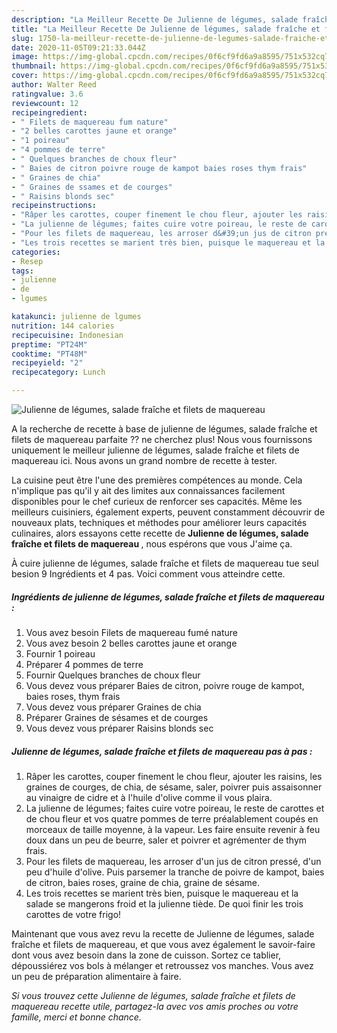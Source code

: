 ```yaml
---
description: "La Meilleur Recette De Julienne de légumes, salade fraîche et filets de maquereau"
title: "La Meilleur Recette De Julienne de légumes, salade fraîche et filets de maquereau"
slug: 1750-la-meilleur-recette-de-julienne-de-legumes-salade-fraiche-et-filets-de-maquereau
date: 2020-11-05T09:21:33.044Z
image: https://img-global.cpcdn.com/recipes/0f6cf9fd6a9a8595/751x532cq70/julienne-de-legumes-salade-fraiche-et-filets-de-maquereau-photo-principale-de-la-recette.jpg
thumbnail: https://img-global.cpcdn.com/recipes/0f6cf9fd6a9a8595/751x532cq70/julienne-de-legumes-salade-fraiche-et-filets-de-maquereau-photo-principale-de-la-recette.jpg
cover: https://img-global.cpcdn.com/recipes/0f6cf9fd6a9a8595/751x532cq70/julienne-de-legumes-salade-fraiche-et-filets-de-maquereau-photo-principale-de-la-recette.jpg
author: Walter Reed
ratingvalue: 3.6
reviewcount: 12
recipeingredient:
- " Filets de maquereau fum nature"
- "2 belles carottes jaune et orange"
- "1 poireau"
- "4 pommes de terre"
- " Quelques branches de choux fleur"
- " Baies de citron poivre rouge de kampot baies roses thym frais"
- " Graines de chia"
- " Graines de ssames et de courges"
- " Raisins blonds sec"
recipeinstructions:
- "Râper les carottes, couper finement le chou fleur, ajouter les raisins, les graines de courges, de chia, de sésame, saler, poivrer puis assaisonner au vinaigre de cidre et à l&#39;huile d&#39;olive comme il vous plaira."
- "La julienne de légumes; faites cuire votre poireau, le reste de carottes et de chou fleur et vos quatre pommes de terre préalablement coupés en morceaux de taille moyenne, à la vapeur. Les faire ensuite revenir à feu doux dans un peu de beurre, saler et poivrer et agrémenter de thym frais."
- "Pour les filets de maquereau, les arroser d&#39;un jus de citron pressé, d&#39;un peu d&#39;huile d&#39;olive. Puis parsemer la tranche de poivre de kampot, baies de citron, baies roses, graine de chia, graine de sésame."
- "Les trois recettes se marient très bien, puisque le maquereau et la salade se mangerons froid et la julienne tiède. De quoi finir les trois carottes de votre frigo!"
categories:
- Resep
tags:
- julienne
- de
- lgumes

katakunci: julienne de lgumes 
nutrition: 144 calories
recipecuisine: Indonesian
preptime: "PT24M"
cooktime: "PT48M"
recipeyield: "2"
recipecategory: Lunch

---
```



![Julienne de légumes, salade fraîche et filets de maquereau](https://img-global.cpcdn.com/recipes/0f6cf9fd6a9a8595/751x532cq70/julienne-de-legumes-salade-fraiche-et-filets-de-maquereau-photo-principale-de-la-recette.jpg)

A la recherche de recette à base de julienne de légumes, salade fraîche et filets de maquereau parfaite ?? ne cherchez plus! Nous vous fournissons uniquement le meilleur julienne de légumes, salade fraîche et filets de maquereau ici. Nous avons un grand nombre de recette à tester.

La cuisine peut être l'une des premières compétences au monde. Cela n'implique pas qu'il y ait des limites aux connaissances facilement disponibles pour le chef curieux de renforcer ses capacités. Même les meilleurs cuisiniers, également experts, peuvent constamment découvrir de nouveaux plats, techniques et méthodes pour améliorer leurs capacités culinaires, alors essayons cette recette de <strong> Julienne de légumes, salade fraîche et filets de maquereau </strong>, nous espérons que vous J'aime ça.

<!--inarticleads1-->

À cuire julienne de légumes, salade fraîche et filets de maquereau tue seul besion 9 Ingrédients et 4 pas. Voici comment vous atteindre cette.

##### Ingrédients de julienne de légumes, salade fraîche et filets de maquereau :

1. Vous avez besoin  Filets de maquereau fumé nature
1. Vous avez besoin 2 belles carottes jaune et orange
1. Fournir 1 poireau
1. Préparer 4 pommes de terre
1. Fournir  Quelques branches de choux fleur
1. Vous devez vous préparer  Baies de citron, poivre rouge de kampot, baies roses, thym frais
1. Vous devez vous préparer  Graines de chia
1. Préparer  Graines de sésames et de courges
1. Vous devez vous préparer  Raisins blonds sec




<!--inarticleads2-->

##### Julienne de légumes, salade fraîche et filets de maquereau pas à pas :

1. Râper les carottes, couper finement le chou fleur, ajouter les raisins, les graines de courges, de chia, de sésame, saler, poivrer puis assaisonner au vinaigre de cidre et à l&#39;huile d&#39;olive comme il vous plaira.
1. La julienne de légumes; faites cuire votre poireau, le reste de carottes et de chou fleur et vos quatre pommes de terre préalablement coupés en morceaux de taille moyenne, à la vapeur. Les faire ensuite revenir à feu doux dans un peu de beurre, saler et poivrer et agrémenter de thym frais.
1. Pour les filets de maquereau, les arroser d&#39;un jus de citron pressé, d&#39;un peu d&#39;huile d&#39;olive. Puis parsemer la tranche de poivre de kampot, baies de citron, baies roses, graine de chia, graine de sésame.
1. Les trois recettes se marient très bien, puisque le maquereau et la salade se mangerons froid et la julienne tiède. De quoi finir les trois carottes de votre frigo!




<!--inarticleads1-->

<p>
Maintenant que vous avez revu la recette de Julienne de légumes, salade fraîche et filets de maquereau, et que vous avez également le savoir-faire dont vous avez besoin dans la zone de cuisson. Sortez ce tablier, dépoussiérez vos bols à mélanger et retroussez vos manches. Vous avez un peu de préparation alimentaire à faire.
</p>

<p>
<i>Si vous trouvez cette Julienne de légumes, salade fraîche et filets de maquereau recette utile, partagez-la avec vos amis proches ou votre famille, merci et bonne chance.</i>
</p>
